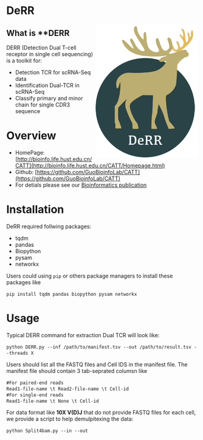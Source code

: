 # DeRR

<img src='DEERR_logo.png' align='right' height=350>

## What is **DERR

DERR (Detection Dual T-cell receptor in single cell sequencing) is a toolkit for:

- Detection TCR for scRNA-Seq data
- Identification Dual-TCR  in scRNA-Seq
- Classify primary and minor chain for single CDR3 sequence

# Overview

- HomePage: [http://bioinfo.life.hust.edu.cn/CATT](http://bioinfo.life.hust.edu.cn/CATT/Homepage.html)
- Github: [https://github.com/GuoBioinfoLab/CATT](https://github.com/GuoBioinfoLab/CATT)
- For detials please see our [Bioinformatics publication](!https://doi.org/10.1093/bioinformatics/btaa432)

# Installation

DeRR required follwing packages:

* tqdm
* pandas 
* Biopython
* pysam
* networkx

Users could using `pip` or others package managers to install these packages like

```
pip install tqdm pandas biopython pysam networkx
```



# Usage

Typical DERR command for extraction Dual TCR will look like:

```
python DERR.py --inf /path/to/manifest.tsv --out /path/to/result.tsv --threads X
```

Users should list all the FASTQ files and Cell IDS in the manifest file. The manifest file should contain 3 tab-seprated columsn like

```
#For paired-end reads
Read1-file-name \t Read2-file-name \t Cell-id
#For single-end reads
Read1-file-name \t None \t Cell-id
```

For data format like **10X V(D)J** that do not provide FASTQ files for each cell,  we provide a script to help demulpitexing the data:

```
python Split4bam.py --in --out 
```

